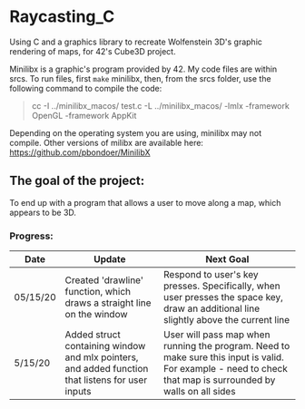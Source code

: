 # Raycasting_C
Using C and a graphics library to recreate Wolfenstein 3D's graphic rendering of maps, for 42's Cube3D project.

Minilibx is a graphic's program provided by 42. My code files are within srcs. To run files, first `make` minilibx, then, from the srcs folder, use the following command to compile the code:
>cc -I ../minilibx_macos/ test.c -L ../minilibx_macos/ -lmlx -framework OpenGL -framework AppKit

Depending on the operating system you are using, minilibx may not compile. Other versions of milibx are available here: https://github.com/pbondoer/MinilibX

## The goal of the project:
To end up with a program that allows a user to move along a map, which appears to be 3D.
<br/>
### Progress:
Date         | Update                                                                 | Next Goal
------------ | ---------------------------------------------------------------------- | ----------------
05/15/20     | Created 'drawline' function, which draws a straight line on the window | Respond to user's key presses. Specifically, when user presses the space key, draw an additional line slightly above the current line
5/15/20      | Added struct containing window and mlx pointers, and added function that listens for user inputs | User will pass map when running the program. Need to make sure this input is valid. For example - need to check that map is surrounded by walls on all sides
